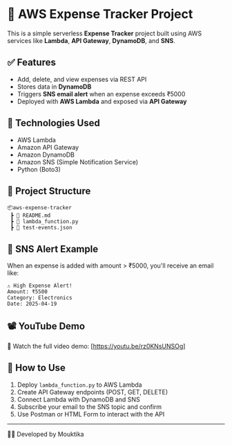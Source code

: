 
# 💸 AWS Expense Tracker Project

This is a simple serverless **Expense Tracker** project built using AWS services like **Lambda**, **API Gateway**, **DynamoDB**, and **SNS**.

## ✅ Features

- Add, delete, and view expenses via REST API
- Stores data in **DynamoDB**
- Triggers **SNS email alert** when an expense exceeds ₹5000
- Deployed with **AWS Lambda** and exposed via **API Gateway**

## 🔧 Technologies Used

- AWS Lambda
- Amazon API Gateway
- Amazon DynamoDB
- Amazon SNS (Simple Notification Service)
- Python (Boto3)

## 📁 Project Structure

```
📦aws-expense-tracker
 ┣ 📜 README.md
 ┣ 📜 lambda_function.py
 ┣ 📜 test-events.json
```

## 📩 SNS Alert Example

When an expense is added with amount > ₹5000, you'll receive an email like:
```
⚠️ High Expense Alert!
Amount: ₹5500
Category: Electronics
Date: 2025-04-19
```

## 📽️ YouTube Demo

📌 Watch the full video demo: [https://youtu.be/rz0KNsUNSOg]

## 📌 How to Use

1. Deploy `lambda_function.py` to AWS Lambda
2. Create API Gateway endpoints (POST, GET, DELETE)
3. Connect Lambda with DynamoDB and SNS
4. Subscribe your email to the SNS topic and confirm
5. Use Postman or HTML Form to interact with the API

---

👨‍💻 Developed by Mouktika
